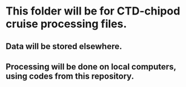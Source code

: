# This folder will be for CTD-chipod cruise processing files.

## Data will be stored elsewhere.

## Processing will be done on local computers, using codes from this repository.
